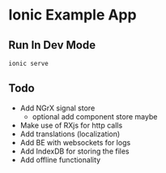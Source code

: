 # Ionic Example App

## Run In Dev Mode

`ionic serve`

## Todo

- Add NGrX signal store
  - optional add component store maybe
- Make use of RXjs for http calls
- Add translations (localization)
- Add BE with websockets for logs
- Add IndexDB for storing the files
- Add offline functionality
